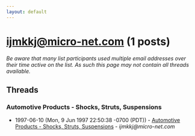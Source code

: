 ```yaml
---
layout: default
---
```


# ijmkkj@micro-net.com (1 posts)

_Be aware that many list participants used multiple email addresses over their time active on the list. As such this page may not contain all threads available._

## Threads

### Automotive Products - Shocks, Struts, Suspensions
+ 1997-06-10 (Mon, 9 Jun 1997 22:50:38 -0700 (PDT)) - [Automotive Products - Shocks, Struts, Suspensions](/archive/1997/06/473d7630d9984628ccde8e934d8e442da9524d4b39857a9a07f28e9e462c96aa) - _ijmkkj@micro-net.com_

